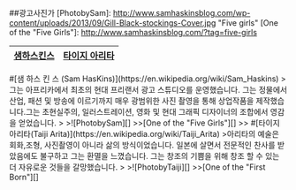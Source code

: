 ##광고사진가
[PhotobySam]: http://www.samhaskinsblog.com/wp-content/uploads/2013/09/Gill-Black-stockings-Cover.jpg "Five girls"
[One of the "Five Girls"]: http://www.samhaskinsblog.com/?tag=five-girls

[PhotobyTaiji]: https://s-media-cache-ak0.pinimg.com/564x/4d/94/56/4d94568b5a8f43927f2fb511a56ff2d5.jpg
[One of the "First Born"]: http://gallery916.com/exhibition/firstborn/#

<a href=#Sam>샘하스킨스</a> | <a href=#Taiji>타이지 아리타</a>
--------|---------

<a name=Sam>
#[샘 하스 킨 스 (Sam HasKins)](https://en.wikipedia.org/wiki/Sam_Haskins)
>그는 아프리카에서 최초의 현대 프리랜서 광고 스튜디오를 운영했습니다. 그는 정물에서 산업, 패션 및 방송에 이르기까지 매우 광범위한 사진 촬영을 통해 상업작품을 제작했습니다.그는 초현실주의, 일러스트레이션, 영화 및 현대 그래픽 디자이너의 조합에서 영감을 얻었습니다.
>
>![PhotobySam][]
>>[One of the "Five Girls"][]
>>

<a name=Taiji>
#[타이지 아리타(Taiji Arita)](https://en.wikipedia.org/wiki/Taiji_Arita)
>아리타의 예술은 회화,조형, 사진촬영이 아니라 삶의 방식이었습니다. 일본에 살면서 전문적인 찬사를 받았음에도 불구하고 그는 환멸을 느꼈습니다. 그는 창조의 기쁨을 위해 창조 할 수 있는 더 자유로운 것들을 갈망했습니다.
>
>![PhotobyTaiji][]
>>[One of the "First Born"][]
